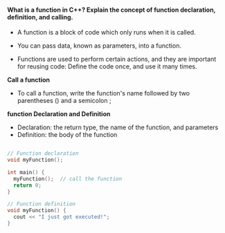 <h4>What is a function in C++? Explain the concept of function declaration, definition, and calling.</h4>

- A function is a block of code which only runs when it is called.

- You can pass data, known as parameters, into a function.

- Functions are used to perform certain actions, and they are important for reusing code: Define the code once, and use it many times.

<b> Call a function </b>

- To call a function, write the function's name followed by two parentheses () and a semicolon ;

<b>function Declaration and Definition</b>

- Declaration: the return type, the name of the function, and parameters 
- Definition: the body of the function 

```cpp

// Function declaration
void myFunction();

int main() {
  myFunction();  // call the function
  return 0;
}

// Function definition
void myFunction() {
  cout << "I just got executed!";
}
```